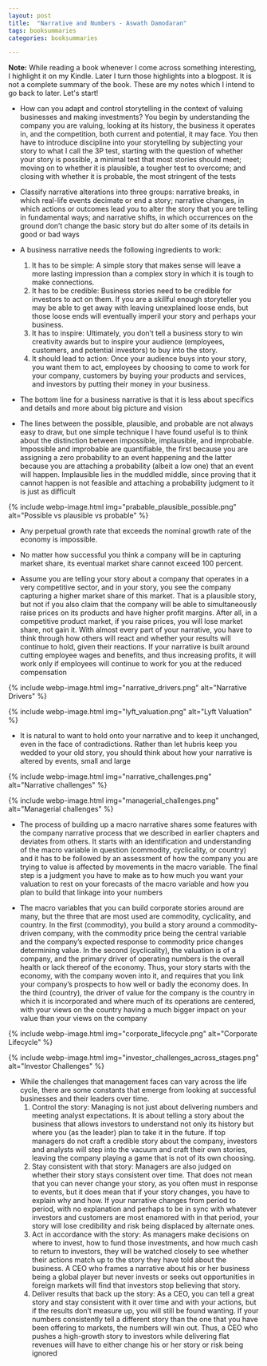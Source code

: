 ```yaml
---
layout: post
title:  "Narrative and Numbers - Aswath Damodaran"
tags: booksummaries
categories: booksummaries

---
```


**Note:** While reading a book whenever I come across something interesting, I highlight it on my Kindle. Later I turn those highlights into a blogpost. It is not a complete summary of the book. These are my notes which I intend to go back to later. Let's start!

+ How can you adapt and control storytelling in the context of valuing businesses and making investments? You begin by understanding the company you are valuing, looking at its history, the business it operates in, and the competition, both current and potential, it may face. You then have to introduce discipline into your storytelling by subjecting your story to what I call the 3P test, starting with the question of whether your story is possible, a minimal test that most stories should meet; moving on to whether it is plausible, a tougher test to overcome; and closing with whether it is probable, the most stringent of the tests

+ Classify narrative alterations into three groups: narrative breaks, in which real-life events decimate or end a story; narrative changes, in which actions or outcomes lead you to alter the story that you are telling in fundamental ways; and narrative shifts, in which occurrences on the ground don’t change the basic story but do alter some of its details in good or bad ways

+ A business narrative needs the following ingredients to work:
  1. It has to be simple: A simple story that makes sense will leave a more lasting impression than a complex story in which it is tough to make connections.
  2. It has to be credible: Business stories need to be credible for investors to act on them. If you are a skillful enough storyteller you may be able to get away with leaving unexplained loose ends, but those loose ends will eventually imperil your story and perhaps your business.
  3. It has to inspire: Ultimately, you don’t tell a business story to win creativity awards but to inspire your audience (employees, customers, and potential investors) to buy into the story.
  4. It should lead to action: Once your audience buys into your story, you want them to act, employees by choosing to come to work for your company, customers by buying your products and services, and investors by putting their money in your business.

+ The bottom line for a business narrative is that it is less about specifics and details and more about big picture and vision

+ The lines between the possible, plausible, and probable are not always easy to draw, but one simple technique I have found useful is to think about the distinction between impossible, implausible, and improbable. Impossible and improbable are quantifiable, the first because you are assigning a zero probability to an event happening and the latter because you are attaching a probability (albeit a low one) that an event will happen. Implausible lies in the muddled middle, since proving that it cannot happen is not feasible and attaching a probability judgment to it is just as difficult

{% include webp-image.html img="prabable_plausible_possible.png" alt="Possible vs plausible vs probable" %}

+ Any perpetual growth rate that exceeds the nominal growth rate of the economy is impossible.

+ No matter how successful you think a company will be in capturing market share, its eventual market share cannot exceed 100 percent.

+ Assume you are telling your story about a company that operates in a very competitive sector, and in your story, you see the company capturing a higher market share of this market. That is a plausible story, but not if you also claim that the company will be able to simultaneously raise prices on its products and have higher profit margins. After all, in a competitive product market, if you raise prices, you will lose market share, not gain it. With almost every part of your narrative, you have to think through how others will react and whether your results will continue to hold, given their reactions. If your narrative is built around cutting employee wages and benefits, and thus increasing profits, it will work only if employees will continue to work for you at the reduced compensation

{% include webp-image.html img="narrative_drivers.png" alt="Narrative Drivers" %}

{% include webp-image.html img="lyft_valuation.png" alt="Lyft Valuation" %}

+ It is natural to want to hold onto your narrative and to keep it unchanged, even in the face of contradictions. Rather than let hubris keep you wedded to your old story, you should think about how your narrative is altered by events, small and large

{% include webp-image.html img="narrative_challenges.png" alt="Narrative challenges" %}

{% include webp-image.html img="managerial_challenges.png" alt="Managerial challenges" %}

+ The process of building up a macro narrative shares some features with the company narrative process that we described in earlier chapters and deviates from others. It starts with an identification and understanding of the macro variable in question (commodity, cyclicality, or country) and it has to be followed by an assessment of how the company you are trying to value is affected by movements in the macro variable. The final step is a judgment you have to make as to how much you want your valuation to rest on your forecasts of the macro variable and how you plan to build that linkage into your numbers

+ The macro variables that you can build corporate stories around are many, but the three that are most used are commodity, cyclicality, and country. In the first (commodity), you build a story around a commodity-driven company, with the commodity price being the central variable and the company’s expected response to commodity price changes determining value. In the second (cyclicality), the valuation is of a company, and the primary driver of operating numbers is the overall health or lack thereof of the economy. Thus, your story starts with the economy, with the company woven into it, and requires that you link your company’s prospects to how well or badly the economy does. In the third (country), the driver of value for the company is the country in which it is incorporated and where much of its operations are centered, with your views on the country having a much bigger impact on your value than your views on the company

{% include webp-image.html img="corporate_lifecycle.png" alt="Corporate Lifecycle" %}

{% include webp-image.html img="investor_challenges_across_stages.png" alt="Investor Challenges" %}

+ While the challenges that management faces can vary across the life cycle, there are some constants that emerge from looking at successful businesses and their leaders over time.
  1. Control the story: Managing is not just about delivering numbers and meeting analyst expectations. It is about telling a story about the business that allows investors to understand not only its history but where you (as the leader) plan to take it in the future. If top managers do not craft a credible story about the company, investors and analysts will step into the vacuum and craft their own stories, leaving the company playing a game that is not of its own choosing.
  2. Stay consistent with that story: Managers are also judged on whether their story stays consistent over time. That does not mean that you can never change your story, as you often must in response to events, but it does mean that if your story changes, you have to explain why and how. If your narrative changes from period to period, with no explanation and perhaps to be in sync with whatever investors and customers are most enamored with in that period, your story will lose credibility and risk being displaced by alternate ones.
  3. Act in accordance with the story: As managers make decisions on where to invest, how to fund those investments, and how much cash to return to investors, they will be watched closely to see whether their actions match up to the story they have told about the business. A CEO who frames a narrative about his or her business being a global player but never invests or seeks out opportunities in foreign markets will find that investors stop believing that story.
  4. Deliver results that back up the story: As a CEO, you can tell a great story and stay consistent with it over time and with your actions, but if the results don’t measure up, you will still be found wanting. If your numbers consistently tell a different story than the one that you have been offering to markets, the numbers will win out. Thus, a CEO who pushes a high-growth story to investors while delivering flat revenues will have to either change his or her story or risk being ignored
